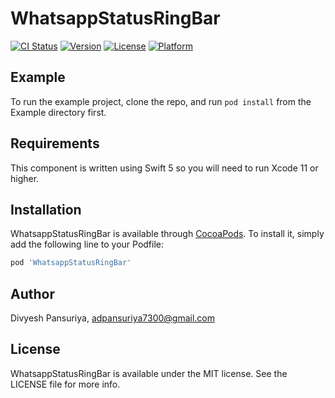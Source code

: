 # WhatsappStatusRingBar

[![CI Status](https://img.shields.io/travis/divyeshpansuriya-ios/WhatsappStatusRingBar.svg?style=flat)](https://travis-ci.org/divyeshpansuriya-ios/WhatsappStatusRingBar)
[![Version](https://img.shields.io/cocoapods/v/WhatsappStatusRingBar.svg?style=flat)](https://cocoapods.org/pods/WhatsappStatusRingBar)
[![License](https://img.shields.io/cocoapods/l/WhatsappStatusRingBar.svg?style=flat)](https://cocoapods.org/pods/WhatsappStatusRingBar)
[![Platform](https://img.shields.io/cocoapods/p/WhatsappStatusRingBar.svg?style=flat)](https://cocoapods.org/pods/WhatsappStatusRingBar)

## Example

To run the example project, clone the repo, and run `pod install` from the Example directory first.

## Requirements
This component is written using Swift 5 so you will need to run Xcode 11 or higher.

## Installation

WhatsappStatusRingBar is available through [CocoaPods](https://cocoapods.org). To install
it, simply add the following line to your Podfile:

```ruby
pod 'WhatsappStatusRingBar'
```

## Author

Divyesh Pansuriya, adpansuriya7300@gmail.com

## License

WhatsappStatusRingBar is available under the MIT license. See the LICENSE file for more info.

